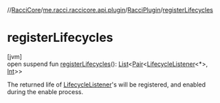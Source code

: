//[RacciCore](../../../index.md)/[me.racci.raccicore.api.plugin](../index.md)/[RacciPlugin](index.md)/[registerLifecycles](register-lifecycles.md)

# registerLifecycles

[jvm]\
open suspend fun [registerLifecycles](register-lifecycles.md)(): [List](https://kotlinlang.org/api/latest/jvm/stdlib/kotlin.collections/-list/index.html)&lt;[Pair](https://kotlinlang.org/api/latest/jvm/stdlib/kotlin/-pair/index.html)&lt;[LifecycleListener](
../../me.racci.raccicore.api.lifecycle/-lifecycle-listener/index.md)&lt;*&gt;, [Int](https://kotlinlang.org/api/latest/jvm/stdlib/kotlin/-int/index.html)&gt;&gt;

The returned life of [LifecycleListener](../../me.racci.raccicore.api.lifecycle/-lifecycle-listener/index.md)'s will be registered, and enabled during the enable process.
